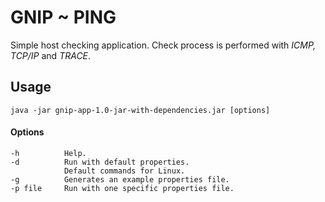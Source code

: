 # GNIP ~ PING

Simple host checking application.
Check process is performed with *ICMP, TCP/IP* and *TRACE*.

## Usage
    java -jar gnip-app-1.0-jar-with-dependencies.jar [options]

#### Options
    -h          Help.
    -d          Run with default properties.
                Default commands for Linux.
    -g          Generates an example properties file.
    -p file     Run with one specific properties file.

